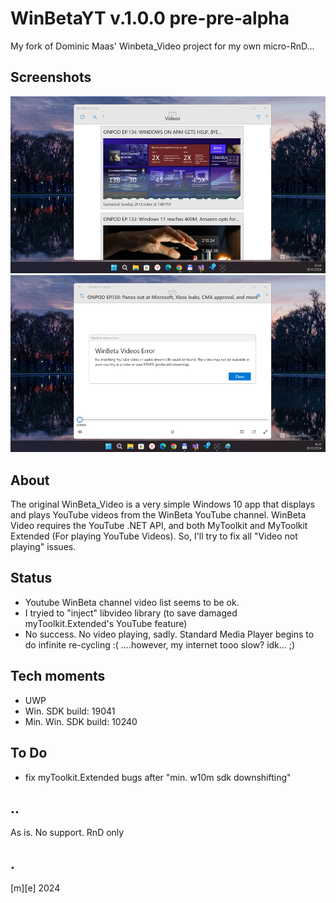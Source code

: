 # WinBetaYT v.1.0.0 pre-pre-alpha

My fork of Dominic Maas' Winbeta_Video project for my own micro-RnD...


## Screenshots
![](/Images/shot01.png)
![](/Images/shot02.png)


## About
The original WinBeta_Video is a very simple Windows 10 app that displays and plays YouTube videos 
from the WinBeta YouTube channel.
WinBeta Video requires the YouTube .NET API, and both MyToolkit and MyToolkit Extended (For playing YouTube Videos).
So, I'll try to fix all "Video not playing" issues.


## Status
- Youtube WinBeta channel video list seems to be ok.
- I tryied to "inject" libvideo library (to save damaged myToolkit.Extended's YouTube feature) 
- No success. No video playing, sadly. Standard Media Player begins to do infinite re-cycling :(
....however, my internet tooo slow? idk... ;)


## Tech moments
- UWP
- Win. SDK build: 19041 
- Min. Win. SDK build: 10240 


## To Do
* fix myToolkit.Extended bugs after "min. w10m sdk downshifting"

## ..

As is. No support. RnD only

## .
[m][e] 2024